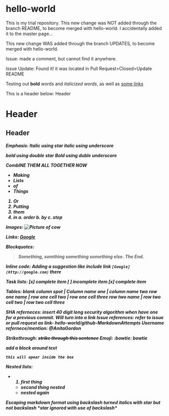 # hello-world

This is my trial repository.
This new change was NOT added through the branch README, to become merged with hello-world. I accidentally added it to the master page...

This new change WAS added through the branch UPDATES, to become merged with hello-world.

Issue: made a comment, but cannot find it anywhere.

Issue Update: Found it! it was located in Pull Request>Closed>Update README

Testing out **bold** words and *italicized words*, as well as [some links](http://google.com)

This is a header below:
Header  <h1>
  Header <h2>
       Header <h5>

Emphasis:
*Italic using star*
_italic using underscore_

**bold using double star**
__Bold using duble underscore__

*Comb**INE THEM ALL TOGETHER NOW***

* Making 
* Lists
* of 
* Things

1. Or
2. Putting 
3. them 
4. in 
  a. order 
  b. by
  c. step
  
Images:
![Picture of cow](https://upload.wikimedia.org/wikipedia/commons/thumb/0/0c/Cow_female_black_white.jpg/782px-Cow_female_black_white.jpg)

Links: [Google](http://google.com)

Blockquotes:
>Something, somthing something
>something else. The End.

Inline code: Adding a suggestion like include link `[Google](http://google.com)` there

Task lists:
[x] complete item
[ ] incomplete item
[x] complete item

Tables:
blank column spot | Column name one | column name two
row one name | row one cell two | row one cell three
row two name | row two cell two | row two cell three

SHA referneces: insert 40 digit long security algorithm when have one for a previous commit. Will turn into a link
Issue references: refer to issue or pull request as link- hello-world/github-MarkdownAttempts
Username refernece/mention: @AnitaGordon

Strikethrough: ~~strike through this sentence~~
Emoji: :bowtie: bowtie

add a block around text
```
this will apear inside the box
```

Nested lists:
* 1. first thing
  * second thing
  nested
  * nested again
      
Escaping markdown format using backslash
*turned italics with star but not backslash* \*star ignored with use of backslash\*

